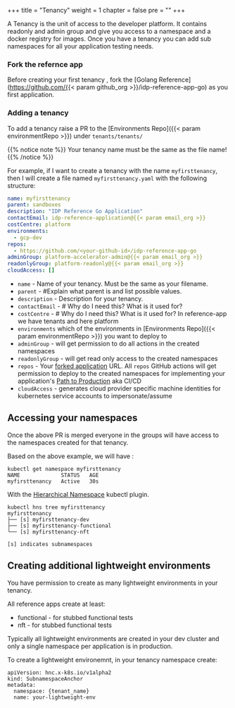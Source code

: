 +++
title = "Tenancy"
weight = 1
chapter = false
pre = ""
+++

A Tenancy is the unit of access to the developer platform. It contains readonly and admin group
and give you access to a namespace and a docker registry for images.
Once you have a tenancy you can add sub namespaces for all your application testing needs.

### Fork the refernce app

Before creating your first tenancy , fork the [Golang Reference](https://github.com/{{< param github_org >}}/idp-reference-app-go) as you first application.

### Adding a tenancy

To add a tenancy raise a PR to the [Environments Repo]({{< param environmentRepo >}}) 
under `tenants/tenants/`

{{% notice note %}}
Your tenancy name must be the same as the file name!
{{% /notice %}}


For example, if I want to create a tenancy with the name `myfirsttenancy`, then I will create a file named `myfirsttenancy.yaml` with the following structure:

```yaml
name: myfirsttenancy 
parent: sandboxes
description: "IDP Reference Go Application"
contactEmail: idp-reference-application@{{< param email_org >}}
costCentre: platform
environments:
  - gcp-dev
repos:
  - https://github.com/<your-github-id>/idp-reference-app-go
adminGroup: platform-accelerator-admin@{{< param email_org >}}
readonlyGroup: platform-readonly@{{< param email_org >}}
cloudAccess: []
```

* `name` - Name of your tenancy. Must be the same as your filename.
* `parent` -   #Explain what parent is and list possible values.
* `description` - Description for your tenancy.
* `contactEmail` - # Why do I need this? What is it used for?
* `costCentre` - # Why do I need this? What is it used for? In reference-app we have tenants and here platform
* `environments` which of the environments in [Environments Repo]({{< param environmentRepo >}}) you want to deploy to 
* `adminGroup` - will get permission to do all actions in the created namespaces
* `readonlyGroup` -  will get read only access to the created namespaces
* `repos` - Your [forked application](./tenancy.md/#fork-refernce-app) URL. All `repos` GitHub actions will get permission to deploy to the created namespaces for implementing your application's [Path to Production](../p2p) aka CI/CD
* `cloudAccess` - generates cloud provider specific machine identities for kubernetes service accounts to impersonate/assume


## Accessing your namespaces

Once the above PR is merged everyone in the groups will have access to the namespaces created for that tenancy.

Based on the above example, we will have :

```
kubectl get namespace myfirsttenancy
NAME             STATUS   AGE
myfirsttenancy   Active   30s
```

With the [Hierarchical Namespace](https://kubernetes.io/blog/2020/08/14/introducing-hierarchical-namespaces/) kubectl plugin.

```
kubectl hns tree myfirsttenancy
myfirsttenancy
├── [s] myfirsttenancy-dev
├── [s] myfirsttenancy-functional
└── [s] myfirsttenancy-nft

[s] indicates subnamespaces
```

## Creating additional lightweight environments

You have permission to create as many lightweight environments in your tenancy.

All reference apps create at least:

* functional - for stubbed functional tests 
* nft - for stubbed functional tests

Typically all lightweight environments are created in your dev cluster and only
a single namespace per application is in production.

To create a lightweight environemnt, in your tenancy namespace create:


```
apiVersion: hnc.x-k8s.io/v1alpha2
kind: SubnamespaceAnchor
metadata:
  namespace: {tenant_name}
  name: your-lightweight-env
```





